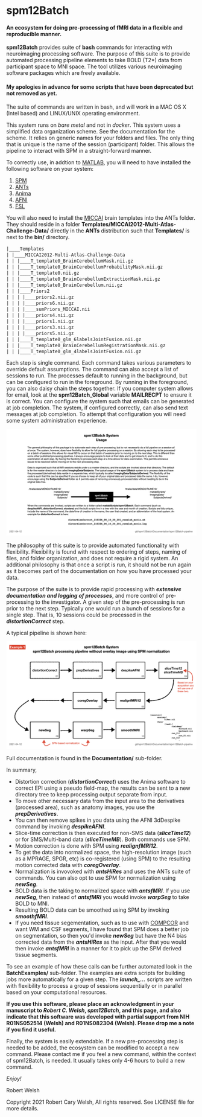 # spm12Batch

#### An ecosystem for doing pre-processing of fMRI data in a flexible and reproducible manner.

**spm12Batch** provides suite of **bash** commands for interacting with neuroimaging processing software. The purpose of this suite is to provide automated processing pipeline elements to take BOLD (T2*) data from participant space to MNI space. The tool utilizes various neuroimaging software packages which are freely available.

#### My apologies in advance for some scripts that have been deprecated but not removed as yet.

The suite of commands are written in bash, and will work in a MAC OS X (Intel based) and LINUX/UNIX operating environment.

This system runs on _bare metal_ and not in _docker_. This system uses a simplified data organization scheme. See the documentation for the scheme. It relies on generic names for your folders and files. The only thing that is unique is the name of the session (participant) folder. This allows the pipeline to interact with SPM in a straight-forward manner.

To correctly use, in addtion to [MATLAB](https://www.mathworks.com), you will need to have installed the following software on your system:

1. [SPM](https://www.fil.ion.ucl.ac.uk/spm/)
2. [ANTs](http://stnava.github.io/ANTs/)
3. [Anima](https://anima.readthedocs.io/en/latest/)
4. [AFNI](https://afni.nimh.nih.gov)
5. [FSL](https://fsl.fmrib.ox.ac.uk/fsl/fslwiki)

You will also need to install the [MICCAI](http://www.neuromorphometrics.com/2012_MICCAI_Challenge_Data.html) brain templates into the ANTs folder. They should reside in a folder **Templates/MICCAI2012-Multi-Atlas-Challenge-Data/** directly in the **ANTs** distribution such that **Templates/** is next to the **bin/** directory.


```
|____Templates
| |____MICCAI2012-Multi-Atlas-Challenge-Data
| | |____T_template0_BrainCerebellumMask.nii.gz
| | |____T_template0_BrainCerebellumProbabilityMask.nii.gz
| | |____T_template0.nii.gz
| | |____T_template0_BrainCerebellumExtractionMask.nii.gz
| | |____T_template0_BrainCerebellum.nii.gz
| | |____Priors2
| | | |____priors2.nii.gz
| | | |____priors6.nii.gz
| | | |____sumPriors_MICCAI.nii
| | | |____priors4.nii.gz
| | | |____priors1.nii.gz
| | | |____priors3.nii.gz
| | | |____priors5.nii.gz
| | |____T_template0_glm_6labelsJointFusion.nii.gz
| | |____T_template0_BrainCerebellumRegistrationMask.nii.gz
| | |____T_template0_glm_4labelsJointFusion.nii.gz
```


Each step is single command. Each command takes various parameters to override default assumptions. The command can also accept a list of sessions to run. The processes default to running in the background, but can be configured to run in the foreground. By running in the foreground, you can also daisy chain the steps together. If you computer system allows for email, look at the **spm12Batch_Global** variable **MAILRECPT** to ensure it is correct. You can configure the system such that emails can be generated at job completion. The system, if configured correctly, can also send text messages at job completion. To attempt that configuration you will need some system administration experience. 

![overview0](https://github.com/rcwelsh/spm12Batch/blob/main/Documentation/spm12Batch-Pipeline/spm12Batch-Pipeline.005.png)

The philosophy of this suite is to provide automated functionality with flexibility. Flexibility is found with respect to ordering of steps, naming of files, and folder organization, and does not require a rigid system. An additional philosophy is that once a script is run, it should not be run again as it becomes part of the documentation on how you have processed your data.

The purpose of the suite is to provide rapid processing with **_extensive documentation and logging of processes_**, and more control of pre-processing to the investigator. A given step of the pre-processing is run prior to the next step. Typically one would run a bunch of sessions for a single step. That is, 10 sessions could be processed in the **_distortionCorrect_** step.

A typical pipeline is shown here:

![overview1](https://github.com/rcwelsh/spm12Batch/blob/main/Documentation/spm12Batch-Pipeline/spm12Batch-Pipeline.012.png)

Full documentation is found in the **Documentation/** sub-folder.

In summary,

* Distortion correction (**_distortionCorrect_**) uses the Anima software to correct EPI using a pseudo field-map, the results can be sent to a new directory tree to keep processing output separate from input.
* To move other necessary data from the input area to the derivatives (processed area), such as anatomy images, you use the **_prepDerivatives_**.
* You can then remove spikes in you data using the AFNI 3dDespike command by invoking **_despikeAFNI_**.
* Slice-time correction is then executed for non-SMS data (**_sliceTime12_**) or for SMS/Multi-band data (**_sliceTimeMB_**). Both commands use SPM.
* Motion correction is done with SPM using **_realignfMRI12_**.
* To get the data into normalized space, the high-resolution image (such as a MPRAGE, SPGR, etc) is co-registered (using SPM) to the resulting motion corrected data with **_coregOverlay_**.
* Normalization is invovoked with **_antsHiRes_** and uses the ANTs suite of commands. You can also opt to use SPM for normalization using **_newSeg_**.
* BOLD data is the taking to normalized space with **_antsfMRI_**. If you use **_newSeg_**, then instead of **_antsfMRI_** you would invoke **_warpSeg_** to take BOLD to MNI.
* Resulting BOLD data can be smoothed using SPM by invoking **_smoothfMRI_**.
* If you need tissue segementation, such as to use with [COMPCOR](https://www.ncbi.nlm.nih.gov/pmc/articles/PMC2214855/) and want WM and CSF segments, I have found that SPM does a better job on segmentation, so then you'd invoke **_newSeg_** but have the N4 bias corrected data from the **_antsHiRes_** as the input. After that you would then invoke **_antsfMRI_** in a manner for it to pick up the SPM derived tissue segments.

To see an example of how these calls can be further automated look in the **BatchExamples/** sub-folder. The examples are extra scripts for building jobs more automatically for a given step. The **_launch\_..._** scripts are written with flexibility to process a group of sessions sequentially or in parallel based on your computational resources.

**If you use this software, please place an acknowledgment in your manuscript to _Robert C. Welsh_, _spm12Batch_, and this page, and also indicate that this software was developed with partial support from NIH R01NS052514 (Welsh) and R01NS082304 (Welsh). Please drop me a note if you find it useful.**

Finally, the system is easily extendable. If a new pre-processing step is needed to be added, the ecosystem can be modified to accept a new command. Please contact me if you feel a new command, within the context of spm12Batch, is needed. It usually takes only 4-6 hours to build a new command.

_Enjoy!_

Robert Welsh

Copyright 2021 Robert Cary Welsh, All rights reserved. See LICENSE file for more details.

